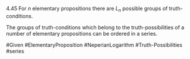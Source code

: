 4.45 For $n$ elementary propositions there are $L_n$ possible groups of truth-conditions.

The groups of truth-conditions which belong to the truth-possibilities of a number of elementary propositions can be ordered in a series.

#Given #ElementaryProposition #NeperianLogarithm #Truth-Possibilities #series 